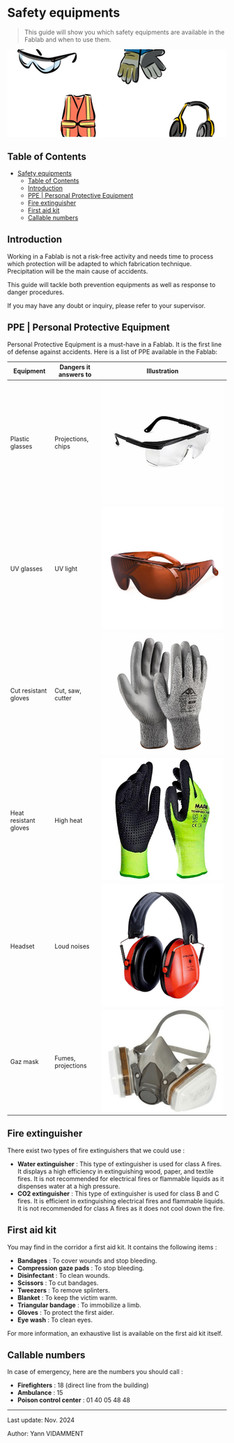 # Safety equipments

> This guide will show you which safety equipments are available in the Fablab and when to use them.

![Safety equipments](../assets/safety-1.png)

## Table of Contents

- [Safety equipments](#safety-equipments)
  - [Table of Contents](#table-of-contents)
  - [Introduction](#introduction)
  - [PPE | Personal Protective Equipment](#ppe--personal-protective-equipment)
  - [Fire extinguisher](#fire-extinguisher)
  - [First aid kit](#first-aid-kit)
  - [Callable numbers](#callable-numbers)

## Introduction

Working in a Fablab is not a risk-free activity and needs time to process which protection will be adapted to which fabrication technique. Precipitation will be the main cause of accidents.

This guide will tackle both prevention equipments as well as response to danger procedures.

If you may have any doubt or inquiry, please refer to your supervisor.

## PPE | Personal Protective Equipment

Personal Protective Equipment is a must-have in a Fablab. It is the first line of defense against accidents. Here is a list of PPE available in the Fablab:

| Equipment             | Dangers it answers to | Illustration                       |
| --------------------- | --------------------- | ---------------------------------- |
| Plastic glasses       | Projections, chips    | ![glasses](../assets/safety-2.png) |
| UV glasses            | UV light              | ![glasses](../assets/safety-7.png) |
| Cut resistant gloves  | Cut, saw, cutter      | ![gloves](../assets/safety-3.png)  |
| Heat resistant gloves | High heat             | ![gloves](../assets/safety-4.png)  |
| Headset               | Loud noises           | ![headset](../assets/safety-5.png) |
| Gaz mask              | Fumes, projections    | ![mask](../assets/safety-6.png)    |

## Fire extinguisher

There exist two types of fire extinguishers that we could use :

- **Water extinguisher** : This type of extinguisher is used for class A fires. It displays a high efficiency in extinguishing wood, paper, and textile fires. It is not recommended for electrical fires or flammable liquids as it dispenses water at a high pressure.
- **CO2 extinguisher** : This type of extinguisher is used for class B and C fires. It is efficient in extinguishing electrical fires and flammable liquids. It is not recommended for class A fires as it does not cool down the fire.

## First aid kit

You may find in the corridor a first aid kit. It contains the following items :

- **Bandages** : To cover wounds and stop bleeding.
- **Compression gaze pads** : To stop bleeding.
- **Disinfectant** : To clean wounds.
- **Scissors** : To cut bandages.
- **Tweezers** : To remove splinters.
- **Blanket** : To keep the victim warm.
- **Triangular bandage** : To immobilize a limb.
- **Gloves** : To protect the first aider.
- **Eye wash** : To clean eyes.

For more information, an exhaustive list is available on the first aid kit itself.

## Callable numbers

In case of emergency, here are the numbers you should call :

- **Firefighters** : 18 (direct line from the building)
- **Ambulance** : 15
- **Poison control center** : 01 40 05 48 48

---

Last update: Nov. 2024

Author: Yann VIDAMMENT
